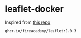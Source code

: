 # leaflet-docker

Inspired from [this repo](https://github.com/Chia-Network/chia-docker)

```
ghcr.io/fireacademy/leaflet:1.0.3
```
